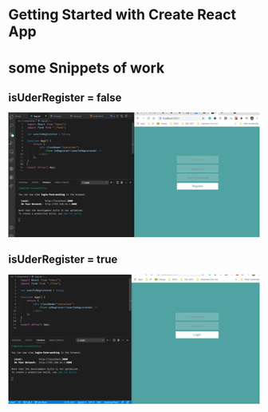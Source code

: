# Getting Started with Create React App

# some Snippets of work
## isUderRegister = false
![](img1.png)

## isUderRegister = true
![](img2.png)